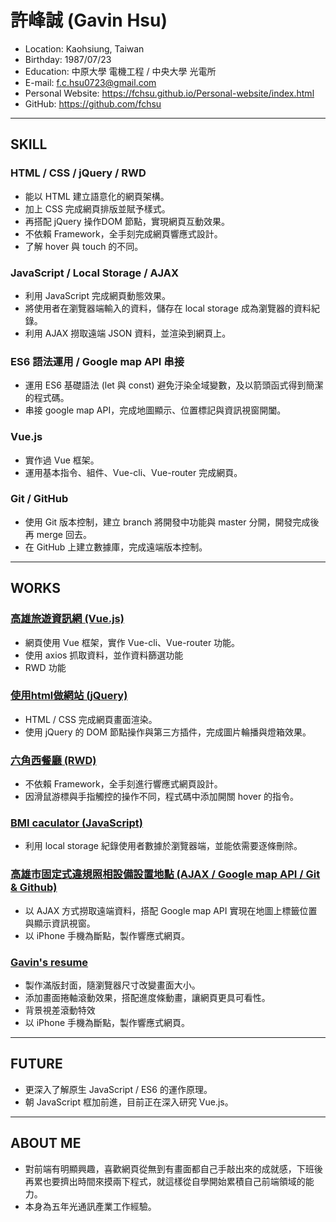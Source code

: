 # 許峰誠 (Gavin Hsu)

- Location: Kaohsiung, Taiwan
- Birthday: 1987/07/23
- Education: 中原大學 電機工程 / 中央大學 光電所
- E-mail: f.c.hsu0723@gmail.com
- Personal Website: https://fchsu.github.io/Personal-website/index.html
- GitHub: https://github.com/fchsu
<hr>

## SKILL

### HTML / CSS / jQuery / RWD

- 能以 HTML 建立語意化的網頁架構。
- 加上 CSS 完成網頁排版並賦予樣式。
- 再搭配 jQuery 操作DOM 節點，實現網頁互動效果。
- 不依賴 Framework，全手刻完成網頁響應式設計。
- 了解 hover 與 touch 的不同。

### JavaScript / Local Storage / AJAX

- 利用 JavaScript 完成網頁動態效果。
- 將使用者在瀏覽器端輸入的資料，儲存在 local storage 成為瀏覽器的資料紀錄。
- 利用 AJAX 撈取遠端 JSON 資料，並渲染到網頁上。

### ES6 語法運用 / Google map API 串接

- 運用 ES6 基礎語法 (let 與 const) 避免汙染全域變數，及以箭頭函式得到簡潔的程式碼。
- 串接 google map API，完成地圖顯示、位置標記與資訊視窗開闔。 

### Vue.js

- 實作過 Vue 框架。
- 運用基本指令、組件、Vue-cli、Vue-router 完成網頁。

### Git / GitHub

- 使用 Git 版本控制，建立 branch 將開發中功能與 master 分開，開發完成後再 merge 回去。
- 在 GitHub 上建立數據庫，完成遠端版本控制。
<hr>

## WORKS

### <a href='https://fchsu.github.io/No2.filter/dist/#/travelContent' target='_blank'>高雄旅遊資訊網 (Vue.js)</a>

- 網頁使用 Vue 框架，實作 Vue-cli、Vue-router 功能。
- 使用 axios 抓取資料，並作資料篩選功能
- RWD 功能

### <a href='https://fchsu.github.io/jQuery-test/HW_jQ.html' target='_blank'>使用html做網站 (jQuery)</a>

- HTML / CSS 完成網頁畫面渲染。
- 使用 jQuery 的 DOM 節點操作與第三方插件，完成圖片輪播與燈箱效果。

### <a href='https://fchsu.github.io/RWD-test/index.html' target='_blank'>六角西餐廳 (RWD)</a>

- 不依賴 Framework，全手刻進行響應式網頁設計。
- 因滑鼠游標與手指觸控的操作不同，程式碼中添加開關 hover 的指令。

### <a href='https://fchsu.github.io/JS-localStorage/JS-HW-BMI.html' target='_blank'>BMI caculator (JavaScript)</a>

- 利用 local storage 紀錄使用者數據於瀏覽器端，並能依需要逐條刪除。

### <a href='https://fchsu.github.io/JS-opendata/index.html' target='_blank'>高雄市固定式違規照相設備設置地點 (AJAX / Google map API / Git & Github)</a>

- 以 AJAX 方式撈取遠端資料，搭配 Google map API 實現在地圖上標籤位置與顯示資訊視窗。
- 以 iPhone 手機為斷點，製作響應式網頁。

### <a href='https://fchsu.github.io/Personal-website/index.html' target='_blank'>Gavin's resume</a>
	
- 製作滿版封面，隨瀏覽器尺寸改變畫面大小。
- 添加畫面捲軸滾動效果，搭配進度條動畫，讓網頁更具可看性。
- 背景視差滾動特效
- 以 iPhone 手機為斷點，製作響應式網頁。
<hr>

## FUTURE

- 更深入了解原生 JavaScript / ES6 的運作原理。
- 朝 JavaScript 框加前進，目前正在深入研究 Vue.js。
<hr>

## ABOUT ME

- 對前端有明顯興趣，喜歡網頁從無到有畫面都自己手敲出來的成就感，下班後再累也要擠出時間來摸兩下程式，就這樣從自學開始累積自己前端領域的能力。
- 本身為五年光通訊產業工作經驗。
